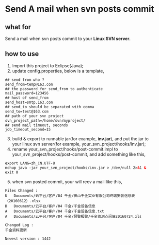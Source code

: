 # Send A mail when svn posts commit

## what for

Send a mail when svn posts commit to your **Linux SVN server**.

## how to use 

1. Import this project to Eclipse(Java);
2. update config.properties, below is a template,

  ```xml
  ## send from who ?
  send_from=temp@163.com
  ## the password for send_from to authenticate
  mail_password=123456
  ## host of send_from
  send_host=smtp.163.com
  ## send_to should be separated with comma
  send_to=test@163.com
  ## path of your svn project
  svn_project_path=/home/svn/myproject/
  ## send mail timeout, seconds
  job_timeout_second=15
  ```
3. build & export to runnable jar(for example, **inv.jar**), and put the jar to your linux svn server(for example, your_svn_project/hooks/inv.jar);
4. rename your_svn_project/hooks/post-commit.impl to your_svn_project/hooks/post-commit, and add something like this,

  ```xml
  export LANG=zh_CN.UTF-8
  nohup java -jar your_svn_project/hooks/inv.jar > /dev/null 2>&1 &
  exit 0
  ```

5. when svn posted commit, your will recv a mail like this,

  ```
  Files Changed :
  U   Documents/云平台/客户/04 千金/佛山千金实业有限公司终端安装信息表（20160612）.xlsx
  D   Documents/云平台/客户/04 千金/千金设备信息
  A   Documents/云平台/客户/04 千金/千金设备信息.txt
  A   Documents/云平台/客户/04 千金/预警报警/千金监测点阀值20160724.xls
  
  Changed Log :
  千金资料更新
  
  Newest version : 1442
  ```
